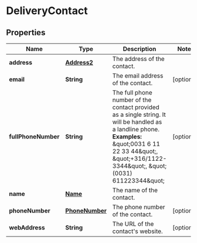 

# DeliveryContact


## Properties

| Name | Type | Description | Notes |
|------------ | ------------- | ------------- | -------------|
|**address** | [**Address2**](Address2.md) | The address of the contact. |  |
|**email** | **String** | The email address of the contact. |  [optional] |
|**fullPhoneNumber** | **String** | The full phone number of the contact provided as a single string. It will be handled as a landline phone. **Examples:** \&quot;0031 6 11 22 33 44\&quot;, \&quot;+316/1122-3344\&quot;, \&quot;(0031) 611223344\&quot; |  [optional] |
|**name** | [**Name**](Name.md) | The name of the contact. |  |
|**phoneNumber** | [**PhoneNumber**](PhoneNumber.md) | The phone number of the contact. |  [optional] |
|**webAddress** | **String** | The URL of the contact&#39;s website. |  [optional] |



